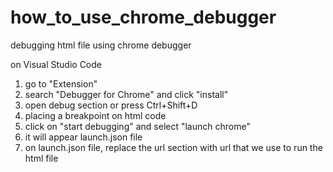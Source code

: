 # how_to_use_chrome_debugger
debugging html file using chrome debugger

on Visual Studio Code
1. go to "Extension"
2. search "Debugger for Chrome" and click "install"
3. open debug section or press Ctrl+Shift+D
4. placing a breakpoint on html code
5. click on "start debugging" and select "launch chrome"
6. it will appear launch.json file
7. on launch.json file, replace the url section with url that we use to run the html file
